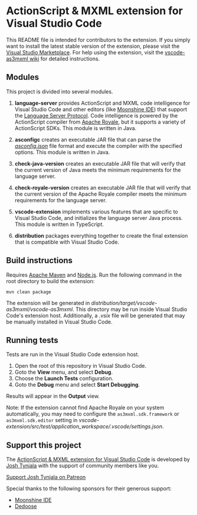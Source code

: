 # ActionScript & MXML extension for Visual Studio Code

This README file is intended for contributors to the extension. If you simply want to install the latest stable version of the extension, please visit the [Visual Studio Marketplace](https://marketplace.visualstudio.com/items?itemName=bowlerhatllc.vscode-nextgenas). For help using the extension, visit the [vscode-as3mxml wiki](https://github.com/BowlerHatLLC/vscode-as3mxml/wiki) for detailed instructions.

## Modules

This project is divided into several modules.

1. **language-server** provides ActionScript and MXML code intelligence for Visual Studio Code and other editors (like [Moonshine IDE](https://moonshine-ide.com/)) that support the [Language Server Protocol](https://microsoft.github.io/language-server-protocol/). Code intelligence is powered by the ActionScript compiler from [Apache Royale](https://royale.apache.org/), but it supports a variety of ActionScript SDKs. This module is written in Java.

1. **asconfigc** creates an executable JAR file that can parse the [_asconfig.json_](https://github.com/BowlerHatLLC/vscode-as3mxml/wiki/asconfig.json) file format and execute the compiler with the specified options. This module is written in Java.

1. **check-java-version** creates an executable JAR file that will verify that the current version of Java meets the minimum requirements for the language server.

1. **check-royale-version** creates an executable JAR file that will verify that the current version of the Apache Royale compiler meets the minimum requirements for the language server.

1. **vscode-extension** implements various features that are specific to Visual Studio Code, and initializes the language server Java process. This module is written in TypeScript.

1. **distribution** packages everything together to create the final extension that is compatible with Visual Studio Code.

## Build instructions

Requires [Apache Maven](https://maven.apache.org/) and [Node.js](https://nodejs.org/). Run the following command in the root directory to build the extension:

```
mvn clean package
```

The extension will be generated in _distribution/target/vscode-as3mxml/vscode-as3mxml_. This directory may be run inside Visual Studio Code's extension host. Additionally, a _.vsix_ file will be generated that may be manually installed in Visual Studio Code.

## Running tests

Tests are run in the Visual Studio Code extension host.

1. Open the root of this repository in Visual Studio Code.
1. Goto the **View** menu, and select **Debug**.
1. Choose the **Launch Tests** configuration.
1. Goto the **Debug** menu and select **Start Debugging**.

Results will appear in the **Output** view.

Note: If the extension cannot find Apache Royale on your system automatically, you may need to configure the `as3mxml.sdk.framework` or `as3mxml.sdk.editor` setting in _vscode-extension/src/test/application_workspace/.vscode/settings.json_.

## Support this project

The [ActionScript & MXML extension for Visual Studio Code](https://marketplace.visualstudio.com/items?itemName=bowlerhatllc.vscode-nextgenas) is developed by [Josh Tynjala](http://patreon.com/josht) with the support of community members like you.

[Support Josh Tynjala on Patreon](http://patreon.com/josht)

Special thanks to the following sponsors for their generous support:

- [Moonshine IDE](http://moonshine-ide.com/)
- [Dedoose](https://www.dedoose.com/)
